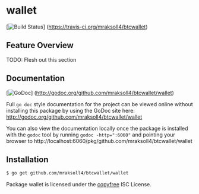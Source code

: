 wallet
======

[![Build Status](https://travis-ci.org/mraksoll4/btcwallet.png?branch=master)]
(https://travis-ci.org/mraksoll4/btcwallet)

## Feature Overview

TODO: Flesh out this section

## Documentation

[![GoDoc](https://godoc.org/github.com/mraksoll4/btcwallet/wallet?status.png)]
(http://godoc.org/github.com/mraksoll4/btcwallet/wallet)

Full `go doc` style documentation for the project can be viewed online without
installing this package by using the GoDoc site here:
http://godoc.org/github.com/mraksoll4/btcwallet/wallet

You can also view the documentation locally once the package is installed with
the `godoc` tool by running `godoc -http=":6060"` and pointing your browser to
http://localhost:6060/pkg/github.com/mraksoll4/btcwallet/wallet

## Installation

```bash
$ go get github.com/mraksoll4/btcwallet/wallet
```

Package wallet is licensed under the [copyfree](http://copyfree.org) ISC
License.
